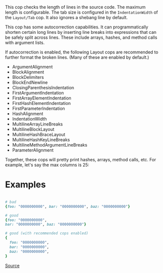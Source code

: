 
This cop checks the length of lines in the source code.
The maximum length is configurable.
The tab size is configured in the `IndentationWidth`
of the `Layout/Tab` cop.
It also ignores a shebang line by default.

This cop has some autocorrection capabilities.
It can programmatically shorten certain long lines by
inserting line breaks into expressions that can be safely
split across lines. These include arrays, hashes, and
method calls with argument lists.

If autocorrection is enabled, the following Layout cops
are recommended to further format the broken lines.
(Many of these are enabled by default.)

  - ArgumentAlignment
  - BlockAlignment
  - BlockDelimiters
  - BlockEndNewline
  - ClosingParenthesisIndentation
  - FirstArgumentIndentation
  - FirstArrayElementIndentation
  - FirstHashElementIndentation
  - FirstParameterIndentation
  - HashAlignment
  - IndentationWidth
  - MultilineArrayLineBreaks
  - MultilineBlockLayout
  - MultilineHashBraceLayout
  - MultilineHashKeyLineBreaks
  - MultilineMethodArgumentLineBreaks
  - ParameterAlignment

Together, these cops will pretty print hashes, arrays,
method calls, etc. For example, let's say the max columns
is 25:

# Examples

```ruby

# bad
{foo: "0000000000", bar: "0000000000", baz: "0000000000"}

# good
{foo: "0000000000",
bar: "0000000000", baz: "0000000000"}

# good (with recommended cops enabled)
{
  foo: "0000000000",
  bar: "0000000000",
  baz: "0000000000",
}
```

[Source](http://www.rubydoc.info/gems/rubocop/RuboCop/Cop/Layout/LineLength)